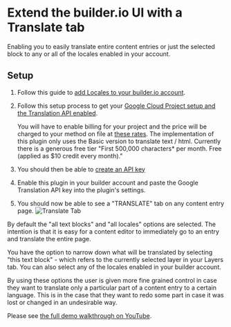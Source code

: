 # Extend the builder.io UI with a Translate tab

Enabling you to easily translate entire content entries or just the selected block to any or all of the locales enabled in your account.

## Setup
1. Follow this guide to [add Locales to your builder.io account](https://www.builder.io/c/docs/add-remove-locales).
1. Follow this setup process to get your [Google Cloud Project setup and the Translation API enabled](https://cloud.google.com/translate/docs/setup).

    You will have to enable billing for your project and the price will be charged to your method on file at [these rates](https://cloud.google.com/translate/pricing#basic-pricing). The implementation of this plugin only uses the Basic version to translate text / html. Currently there is a generous free tier "First 500,000 characters* per month. Free (applied as $10 credit every month)."

1. You should then be able to [create an API key](https://cloud.google.com/docs/authentication/api-keys)
1. Enable this plugin in your builder account and paste the Google Translation API key into the plugin's settings.
1. You should now be able to see a "TRANSLATE" tab on any content entry page.
![Translate Tab](https://i.imgur.com/hOHgezA.png)

By default the "all text blocks" and "all locales" options are selected. The intention is that it is easy for a content editor to immediately go to an entry and translate the entire page.

You have the option to narrow down what will be translated by selecting "this text block" - which refers to the currently selected layer in your Layers tab. You can also select any of the locales enabled in your builder account.

By using these options the user is given more fine grained control in case they want to translate only a particular part of a content entry to a certain language. This is in the case that they want to redo some part in case it was lost or changed in an undesirable way.

Please see [the full demo walkthrough on YouTube](https://youtu.be/BVkltuj8RYM).
